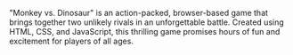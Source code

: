 "Monkey vs. Dinosaur" is an action-packed, browser-based game that brings together two unlikely rivals in an unforgettable battle. Created using HTML, CSS, and JavaScript, this thrilling game promises hours of fun and excitement for players of all ages.
